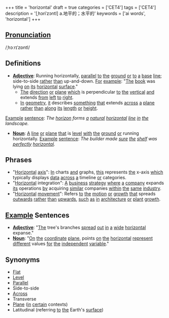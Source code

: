 +++
title = 'horizontal'
draft = true
categories = ['CET4']
tags = ['CET4']
description = '[ˌhɔriˈzɔntl] a.地平的；水平的'
keywords = ['ai words', 'horizontal']
+++

## [Pronunciation](/post/pronunciation/)
/ˌhɔːrɪˈzɒntl/

## Definitions
- **[Adjective](/post/adjective/)**: Running horizontally, [parallel](/post/parallel/) [to](/post/to/) [the](/post/the/) [ground](/post/ground/) [or](/post/or/) [to](/post/to/) [a](/post/a/) [base](/post/base/) [line](/post/line/); side-to-side [rather](/post/rather/) [than](/post/than/) up-and-down. [For](/post/for/) [example](/post/example/): "[The](/post/the/) [book](/post/book/) was lying [on](/post/on/) [its](/post/its/) [horizontal](/post/horizontal/) [surface](/post/surface/)."
  - [The](/post/the/) [direction](/post/direction/) [or](/post/or/) [plane](/post/plane/) [which](/post/which/) is perpendicular [to](/post/to/) [the](/post/the/) [vertical](/post/vertical/) [and](/post/and/) extends [from](/post/from/) [left](/post/left/) [to](/post/to/) [right](/post/right/).
  - [In](/post/in/) [geometry](/post/geometry/), [it](/post/it/) describes [something](/post/something/) [that](/post/that/) extends [across](/post/across/) [a](/post/a/) [plane](/post/plane/) [rather](/post/rather/) [than](/post/than/) [along](/post/along/) [its](/post/its/) [length](/post/length/) [or](/post/or/) [height](/post/height/).

[Example](/post/example/) [sentence](/post/sentence/): _The [horizon](/post/horizon/) forms [a](/post/a/) [natural](/post/natural/) [horizontal](/post/horizontal/) [line](/post/line/) [in](/post/in/) [the](/post/the/) landscape._

- **[Noun](/post/noun/)**: [A](/post/a/) [line](/post/line/) [or](/post/or/) [plane](/post/plane/) [that](/post/that/) is [level](/post/level/) [with](/post/with/) [the](/post/the/) [ground](/post/ground/) [or](/post/or/) running horizontally.
  [Example](/post/example/) [sentence](/post/sentence/): _The builder made [sure](/post/sure/) [the](/post/the/) [shelf](/post/shelf/) was [perfectly](/post/perfectly/) [horizontal](/post/horizontal/)._

## Phrases
- "[Horizontal](/post/horizontal/) [axis](/post/axis/)": [In](/post/in/) charts [and](/post/and/) graphs, [this](/post/this/) represents [the](/post/the/) x-axis [which](/post/which/) typically displays [data](/post/data/) [across](/post/across/) [a](/post/a/) timeline [or](/post/or/) categories.
- "[Horizontal](/post/horizontal/) integration": [A](/post/a/) [business](/post/business/) [strategy](/post/strategy/) [where](/post/where/) [a](/post/a/) [company](/post/company/) expands [its](/post/its/) operations [by](/post/by/) acquiring [similar](/post/similar/) companies [within](/post/within/) [the](/post/the/) [same](/post/same/) [industry](/post/industry/).
- "[Horizontal](/post/horizontal/) [movement](/post/movement/)": Refers [to](/post/to/) [the](/post/the/) [motion](/post/motion/) [or](/post/or/) [growth](/post/growth/) [that](/post/that/) spreads [outwards](/post/outwards/) [rather](/post/rather/) [than](/post/than/) [upwards](/post/upwards/), [such](/post/such/) [as](/post/as/) [in](/post/in/) [architecture](/post/architecture/) [or](/post/or/) [plant](/post/plant/) [growth](/post/growth/).

## [Example](/post/example/) Sentences
- **[Adjective](/post/adjective/)**: "[The](/post/the/) tree's branches [spread](/post/spread/) [out](/post/out/) [in](/post/in/) [a](/post/a/) [wide](/post/wide/) [horizontal](/post/horizontal/) expanse."
- **[Noun](/post/noun/)**: "[On](/post/on/) [the](/post/the/) [coordinate](/post/coordinate/) [plane](/post/plane/), points [on](/post/on/) [the](/post/the/) [horizontal](/post/horizontal/) [represent](/post/represent/) [different](/post/different/) values [for](/post/for/) [the](/post/the/) [independent](/post/independent/) [variable](/post/variable/)."

## Synonyms
- [Flat](/post/flat/)
- [Level](/post/level/)
- [Parallel](/post/parallel/)
- Side-to-side
- [Across](/post/across/)
- Transverse
- [Plane](/post/plane/) ([in](/post/in/) [certain](/post/certain/) contexts)
- Latitudinal (referring [to](/post/to/) [the](/post/the/) Earth's [surface](/post/surface/))
